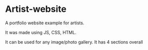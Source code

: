 # Artist-website
A portfolio website example for artists.

It was made using JS, CSS, HTML. 

It can be used for any image/photo gallery. It has 4 sections overall
